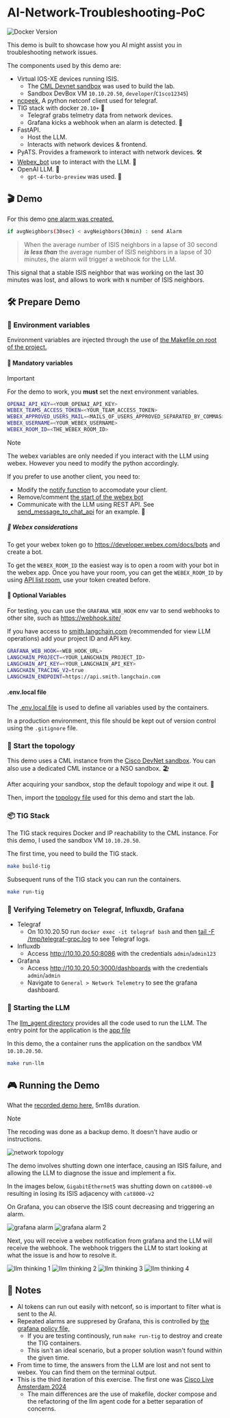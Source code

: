 # AI-Network-Troubleshooting-PoC

![Docker Version](https://img.shields.io/badge/Docker-20.10+-blue)

This demo is built to showcase how you AI might assist you in troubleshooting network issues.

The components used by this demo are:

- Virtual IOS-XE devices running ISIS.
  - The [CML Devnet sandbox](https://developer.cisco.com/site/sandbox/) was used to build the lab.
  - Sandbox DevBox VM `10.10.20.50`, `developer`/`C1sco12345`)
- [ncpeek.](https://github.com/jillesca/ncpeek) A python netconf client used for telegraf.
- TIG stack with docker `20.10+` 🐳
  - Telegraf grabs telmetry data from network devices.
  - Grafana kicks a webhook when an alarm is detected. 🚨
- FastAPI.
  - Host the LLM.
  - Interacts with network devices & frontend.
- PyATS. Provides a framework to interact with network devices. 🛠️
- [Webex_bot](https://github.com/fbradyirl/webex_bot) use to interact with the LLM. 🤖
- OpenAI LLM. 🧠
  - `gpt-4-turbo-preview` was used. 🚀

## 🎬 Demo

For this demo [one alarm was created.](grafana/config/alerts.yaml)

```bash
if avgNeighbors(30sec) < avgNeighbors(30min) : send Alarm​
```

> When the average number of ISIS neighbors in a lapse of 30 second _**is less than**_ the average number of ISIS neighbors in a lapse of 30 minutes, the alarm will trigger a webhook for the LLM.

This signal that a stable ISIS neighbor that was working on the last 30 minutes was lost, and allows to work with `N` number of ISIS neighbors.

## 🛠️ Prepare Demo

### 🔑 Environment variables

Environment variables are injected through the use of [the Makefile on root of the project.](Makefile)

#### 📌 Mandatory variables

> [!IMPORTANT]  
> For the demo to work, you **must** set the next environment variables.

```bash
OPENAI_API_KEY=<YOUR_OPENAI_API_KEY>
WEBEX_TEAMS_ACCESS_TOKEN=<YOUR_TEAM_ACCESS_TOKEN>
WEBEX_APPROVED_USERS_MAIL=<MAILS_OF_USERS_APPROVED_SEPARATED_BY_COMMAS>
WEBEX_USERNAME=<YOUR_WEBEX_USERNAME>
WEBEX_ROOM_ID=<THE_WEBEX_ROOM_ID>
```

> [!NOTE]
> The webex variables are only needed if you interact with the LLM using webex. However you need to modify the python accordingly.

If you prefer to use another client, you need to:

- Modify the [notify function](llm_agent/app.py#L59) to accomodate your client.
- Remove/comment [the start of the webex bot](llm_agent/app.py#L73)
- Communicate with the LLM using REST API. See [send_message_to_chat_api](llm_agent/webex_chat/chat_api_client.py#L13) for an example. 📡

##### 📝 Webex considerations

To get your webex token go to <https://developer.webex.com/docs/bots> and create a bot.

To get the `WEBEX_ROOM_ID` the easiest way is to open a room with your bot in the webex app. Once you have your room, you can get the `WEBEX_ROOM_ID` by using [API list room,](https://developer.webex.com/docs/api/v1/rooms/list-rooms) use your token created before.

#### 📌 Optional Variables

For testing, you can use the `GRAFANA_WEB_HOOK` env var to send webhooks to other site, such as <https://webhook.site/>

If you have access to [smith.langchain.com](https://smith.langchain.com/) (recommended for view LLM operations) add your project ID and API key.

```bash
GRAFANA_WEB_HOOK=<WEB_HOOK_URL>
LANGCHAIN_PROJECT=<YOUR_LANGCHAIN_PROJECT_ID>
LANGCHAIN_API_KEY=<YOUR_LANGCHAIN_API_KEY>
LANGCHAIN_TRACING_V2=true
LANGCHAIN_ENDPOINT=https://api.smith.langchain.com
```

#### .env.local file

The [.env.local file](.env.local) is used to define all variables used by the containers.

In a production environment, this file should be kept out of version control using the `.gitignore` file.

### 🚀 Start the topology

This demo uses a CML instance from the [Cisco DevNet sandbox](https://developer.cisco.com/site/sandbox/). You can also use a dedicated CML instance or a NSO sandbox. 🏖️

After acquiring your sandbox, stop the default topology and wipe it out. 🧹

Then, import the [topology file](cml/topology.yaml) used for this demo and start the lab.

### 📦 TIG Stack

The TIG stack requires Docker and IP reachability to the CML instance. For this demo, I used the sandbox VM `10.10.20.50`.

The first time, you need to build the TIG stack.

```bash
make build-tig
```

Subsequent runs of the TIG stack you can run the containers.

```bash
make run-tig
```

### 🚦 Verifying Telemetry on Telegraf, Influxdb, Grafana

- Telegraf
  - On 10.10.20.50 run `docker exec -it telegraf bash` and then [tail -F /tmp/telegraf-grpc.log](telegraf/dockerfile#L30) to see Telegraf logs.
- Influxdb
  - Access <http://10.10.20.50:8086> with the credentials `admin`/`admin123`
- Grafana
  - Access <http://10.10.20.50:3000/dashboards> with the credentials `admin`/`admin`
  - Navigate to `General > Network Telemetry` to see the grafana dashboard.

### 🏁 Starting the LLM

The [llm_agent directory](llm_agent/) provides all the code used to run the LLM. The entry point for the application is the [app file](llm_agent/app.py)

In this demo, the a container runs the application on the sandbox VM `10.10.20.50`.

```bash
make run-llm
```

## 🎮 Running the Demo

What the [recorded demo here,](https://app.vidcast.io/share/1bb750ef-76ef-4fa5-9f2f-442a82151463) 5m18s duration.

> [!NOTE]
> The recoding was done as a backup demo. It doesn't have audio or instructions.

![network topology](/img/cml.png)

The demo involves shutting down one interface, causing an ISIS failure, and allowing the LLM to diagnose the issue and implement a fix.

In the images below, `GigabitEthernet5` was shutting down on `cat8000-v0` resulting in losing its ISIS adjacency with `cat8000-v2`

On Grafana, you can observe the ISIS count decreasing and triggering an alarm.

![grafana alarm](img/grafana1.png)
![grafana alarm 2](img/grafana2.png)

Next, you will receive a webex notification from grafana and the LLM will receive the webhook. The webhook triggers the LLM to start looking at what the issue is and how to resolve it.

![llm thinking 1](img/webex_bot1.png)
![llm thinking 2](img/webex_bot2.png)
![llm thinking 3](img/webex_bot3.png)
![llm thinking 4](img/webex_bot4.png)

## 📝 Notes

- AI tokens can run out easily with netconf, so is important to filter what is sent to the AI.
- Repeated alarms are suppresed by Grafana, this is controlled by [the grafana policy file,](grafana/config/policies.yaml)
  - If you are testing continously, run `make run-tig` to destroy and create the TIG containers.
  - This isn't an ideal scenario, but a proper solution wasn't found within the given time.
- From time to time, the answers from the LLM are lost and not sent to webex. You can find them on the terminal output.
- This is the third iteration of this exercise. The first one was [Cisco Live Amsterdam 2024](https://github.com/jillesca/CLEUR-DEVNET-3707)
  - The main differences are the use of makefile, docker compose and the refactoring of the llm agent code for a better separation of concerns.
